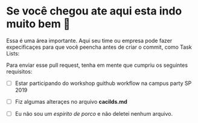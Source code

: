 # Se você chegou ate aqui esta indo muito bem :tada:

Essa é uma área importante. Aqui seu time ou empresa pode fazer expecificaçes para que você peencha antes de criar o commit,
como Task Lists:

Para enviar esse pull request, tenha em mente que cumpriu os seguintes requisitos:

- [ ] Estar participando do workshop guithub workflow na campus party SP 2019
- [ ] Fiz algumas alteraçes no arquivo **cacilds.md**
- [ ] Eu não sou um *espirito de porco* e não deletei nenhum arquivo.


